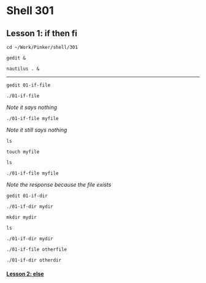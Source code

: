# Shell 301
## Lesson 1: if then fi

`cd ~/Work/Pinker/shell/301`

`gedit &`

`nautilus . &`
___

`gedit 01-if-file`

`./01-if-file`

*Note it says nothing*

`./01-if-file myfile`

*Note it still says nothing*

`ls`

`touch myfile`

`ls`

`./01-if-file myfile`

*Note the response because the file exists*

`gedit 01-if-dir`

`./01-if-dir mydir`

`mkdir mydir`

`ls`

`./01-if-dir mydir`

`./01-if-file otherfile`

`./01-if-dir otherdir`

#### [Lesson 2: else](https://github.com/inkVerb/pinker/blob/master/301-shell/Lesson-02.md)
